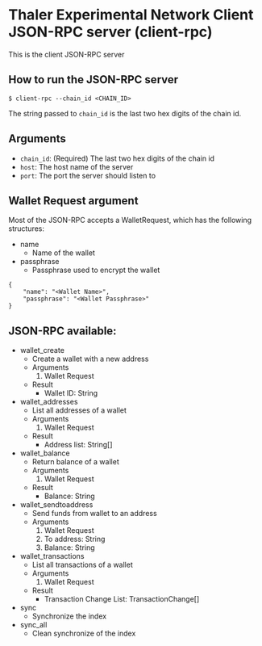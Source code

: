 # Thaler Experimental Network Client JSON-RPC server (client-rpc)

This is the client JSON-RPC server

## How to run the JSON-RPC server

```
$ client-rpc --chain_id <CHAIN_ID>
```
The string passed to `chain_id` is the last two hex digits of the chain id.

## Arguments

- `chain_id`: (Required) The last two hex digits of the chain id
- `host`: The host name of the server
- `port`: The port the server should listen to

## Wallet Request argument

Most of the JSON-RPC accepts a WalletRequest, which has the following structures:
- name
  - Name of the wallet
- passphrase
  - Passphrase used to encrypt the wallet
```
{
    "name": "<Wallet Name>",
    "passphrase": "<Wallet Passphrase>"
}
```

## JSON-RPC available:

- wallet_create
  - Create a wallet with a new address
  - Arguments
    1. Wallet Request
  - Result
    - Wallet ID: String
- wallet_addresses
  - List all addresses of a wallet
  - Arguments
    1. Wallet Request
  - Result
    - Address list: String[]
- wallet_balance
  - Return balance of a wallet
  - Arguments
    1. Wallet Request
  - Result
    - Balance: String
- wallet_sendtoaddress
  - Send funds from wallet to an address
  - Arguments
    1. Wallet Request
    2. To address: String
    3. Balance: String
- wallet_transactions
  - List all transactions of a wallet
  - Arguments
    1. Wallet Request
  - Result
    - Transaction Change List: TransactionChange[]
- sync
  - Synchronize the index
- sync_all
  - Clean synchronize of the index
